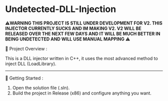 # Undetected-DLL-Injection

⚠️**WARNING THIS PROJECT IS STILL UNDER DEVELOPMENT FOR V2. THIS INJECTOR CURRENTLY SUCKS AND IM MAKING V2. V2 WILL BE RELEASED OVER THE NEXT FEW DAYS AND IT WILL BE MUCH BETTER IN BEING UNDETECTED AND WILL USE MANUAL MAPPING** ⚠️

📖 Project Overview :

This is a DLL injector written in C++, it uses the most advanced method to inject DLL (LoadLibrary).

____________________________________________________________________________________________________________

🚀 Getting Started :

1. Open the solution file (.sln).
2. Build the project in Release (x86) and configure anything you want.
